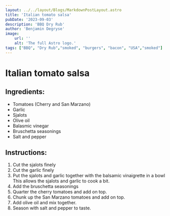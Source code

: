 ```yaml
---
layout: ../../layout/Blogs/MarkdownPostLayout.astro
title: 'Italian tomato salsa'
pubDate: '2023-09-03'
description: 'BBQ Dry Rub'
author: 'Benjamin Degryse'
image:
    url: ''
    alt: 'The full Astro logo.'
tags: ["BBQ", "Dry Rub","smoked", "burgers", "bacon", "USA","smoked"]
---
```


# Italian tomato salsa

## Ingredients:
- Tomatoes (Cherry and San Marzano)
- Garlic
- Sjalots
- Olive oil
- Balasmic vinegar
- Bruschetta seasonings
- Salt and pepper

## Instructions:
1. Cut the sjalots finely
2. Cut the garlic finely
3. Put the sjalots and garlic together with the balsamic vinaigrette in a bowl
    This allows the sjalots and garlic to cook a bit.
4. Add the bruschetta seasonings
5. Quarter the cherry tomatoes and add on top.
6. Chunk up the San Marzano tomatoes and add on top.
7. Add olive oil and mix together.
8. Season with salt and pepper to taste.